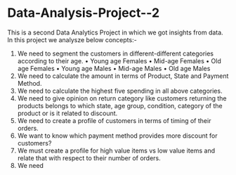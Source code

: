 # Data-Analysis-Project--2
This is a second Data Analytics Project in which we got insights from data.
In this project we analysze below concepts:-
1. We need to segment the customers in different-different categories according to their age.
• Young age Females
• Mid-age Females
• Old age Females
• Young age Males
• Mid-age Males
• Old age Males
2. We need to calculate the amount in terms of Product, State and Payment Method.
3. We need to calculate the highest five spending in all above categories.
4. We need to give opinion on return category like customers returning the products belongs to which state,
age group, condition, category of the product or is it related to discount.
5. We need to create a profile of customers in terms of timing of their orders.
6. We want to know which payment method provides more discount for customers?
7. We must create a profile for high value items vs low value items and relate that with respect to their
number of orders.
8. We need
